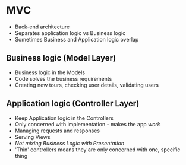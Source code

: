 # MVC
- Back-end architecture
- Separates application logic vs Business logic
- Sometimes Business and Application logic overlap

## Business logic (Model Layer)
- Business logic in the Models
- Code solves the business requirements
- Creating new tours, checking user details, validating users

## Application logic (Controller Layer)
- Keep Application logic in the Controllers
- Only concerned with implementation - makes the app *work*
- Managing requests and responses
- Serving Views
- *Not mixing Business Logic with Presentation*
- 'Thin' controllers means they are only concerned with one, specific thing

